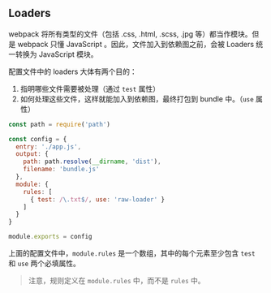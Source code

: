 ## Loaders

webpack 将所有类型的文件（包括 .css, .html, .scss, .jpg 等）都当作模块。但是 webpack 只懂 JavaScript 。因此，文件加入到依赖图之前，会被 Loaders 统一转换为 JavaScript 模块。

配置文件中的 loaders 大体有两个目的：

1. 指明哪些文件需要被处理（通过 `test` 属性）
2. 如何处理这些文件，这样就能加入到依赖图，最终打包到 bundle 中。（`use` 属性）

```js
const path = require('path')

const config = {
  entry: './app.js',
  output: {
    path: path.resolve(__dirname, 'dist'),
    filename: 'bundle.js'
  },
  module: {
    rules: [
      { test: /\.txt$/, use: 'raw-loader' }
    ]
  }
}

module.exports = config
```

上面的配置文件中，`module.rules` 是一个数组，其中的每个元素至少包含 `test` 和 `use` 两个必填属性。

> 注意，规则定义在 `module.rules` 中，而不是 `rules` 中。